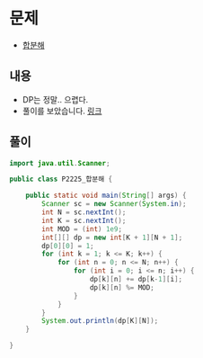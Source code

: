# 문제
* [합분해](https://www.acmicpc.net/problem/2225)

## 내용
- DP는 정말.. 으렵다. 
- 풀이를 보았습니다. [링크](https://hongjw1938.tistory.com/63)

## 풀이
```java
import java.util.Scanner;

public class P2225_합분해 {

    public static void main(String[] args) {
        Scanner sc = new Scanner(System.in);
        int N = sc.nextInt();
        int K = sc.nextInt();
        int MOD = (int) 1e9;
        int[][] dp = new int[K + 1][N + 1];
        dp[0][0] = 1;
        for (int k = 1; k <= K; k++) {
            for (int n = 0; n <= N; n++) {
                for (int i = 0; i <= n; i++) {
                    dp[k][n] += dp[k-1][i];
                    dp[k][n] %= MOD;
                }
            }
        }
        System.out.println(dp[K][N]);
    }

}

```
